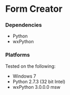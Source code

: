 <h1>Form Creator</h1>

<h3>Dependencies</h3>
<ul>
    <li>Python</li>
    <li>wxPython</li>
</ul>

<h3>Platforms</h3>
<p>Tested on the following:</p>
<ul>
    <li>Windows 7</li>
    <li>Python 2.7.3 (32 bit Intel)</li>
    <li>wxPython 3.0.0.0 msw</li>
</ul>